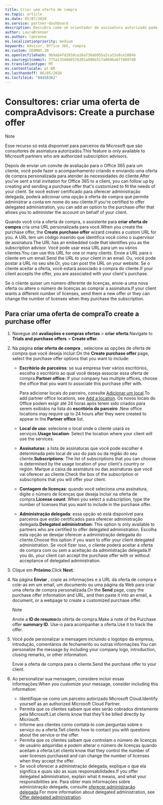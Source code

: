 ```yaml
---
title: Criar uma oferta de compra
ms.topic: article
ms.date: 05/07/2020
ms.service: partner-dashboard
description: Descubra como um orientador de assinatura autorizado pode usar o Partner Center para criar uma oferta de compra e uma URL personalizada para incluir em convites de avaliação do Office 365.
author: LauraBrenner
ms.author: labrenne
ms.localizationpriority: medium
keywords: Advisor, Office 365, compra
ms.custom: SEOMAY.20
ms.openlocfilehash: 9b9ab4fd293dce26a738ab055a2ca31e8ce1884b
ms.sourcegitcommit: 775a13540d6576201a900e517a0696a6ff4897d8
ms.translationtype: MT
ms.contentlocale: pt-BR
ms.lasthandoff: 06/05/2020
ms.locfileid: "84458362"
---
```

# <a name="advisors-create-a-purchase-offer"></a><span data-ttu-id="93bf2-104">Consultores: criar uma oferta de compra</span><span class="sxs-lookup"><span data-stu-id="93bf2-104">Advisors: Create a purchase offer</span></span>

> [!NOTE]
> <span data-ttu-id="93bf2-105">Esse recurso só está disponível para parceiros da Microsoft que são consultores de assinatura autorizados.</span><span class="sxs-lookup"><span data-stu-id="93bf2-105">This feature is only available to Microsoft partners who are authorized subscription advisors.</span></span>

<span data-ttu-id="93bf2-106">Depois de enviar um convite de avaliação para o Office 365 para um cliente, você pode fazer o acompanhamento criando e enviando uma oferta de compra personalizada para atender às necessidades do cliente.</span><span class="sxs-lookup"><span data-stu-id="93bf2-106">After you've sent a trial invitation for Office 365 to a client, you can follow up by creating and sending a purchase offer that's customized to fit the needs of your client.</span></span> <span data-ttu-id="93bf2-107">Se você estiver certificado para oferecer administração delegada, poderá adicionar uma opção à oferta de compra que permite administrar a conta em nome do seu cliente.</span><span class="sxs-lookup"><span data-stu-id="93bf2-107">If you're certified to offer delegated administration, you can add an option to the purchase offer that allows you to administer the account on behalf of your client.</span></span>

<span data-ttu-id="93bf2-108">Quando você cria a oferta de compra, o assistente para **criar oferta de compra** cria uma URL personalizada para você.</span><span class="sxs-lookup"><span data-stu-id="93bf2-108">When you create the purchase offer, the **Create purchase offer** wizard creates a custom URL for you.</span></span> <span data-ttu-id="93bf2-109">A URL tem um código inserido que identifica você como o supervisor de assinatura.</span><span class="sxs-lookup"><span data-stu-id="93bf2-109">The URL has an embedded code that identifies you as the subscription advisor.</span></span> <span data-ttu-id="93bf2-110">Você pode usar essa URL para um ou vários clientes.</span><span class="sxs-lookup"><span data-stu-id="93bf2-110">You can use this URL for one or many clients.</span></span> <span data-ttu-id="93bf2-111">Envie a URL para o cliente em um email.</span><span class="sxs-lookup"><span data-stu-id="93bf2-111">Send the URL to your client in an email.</span></span> <span data-ttu-id="93bf2-112">Ou, você pode postar a URL no seu site.</span><span class="sxs-lookup"><span data-stu-id="93bf2-112">Or, you can post the URL on your website.</span></span> <span data-ttu-id="93bf2-113">Se o cliente aceitar a oferta, você estará associado à compra do cliente.</span><span class="sxs-lookup"><span data-stu-id="93bf2-113">If your client accepts the offer, you are associated with your client's purchase.</span></span>

<span data-ttu-id="93bf2-114">Se o cliente quiser um número diferente de licenças, envie-a uma nova oferta ou altere o número de licenças ao comprar a assinatura.</span><span class="sxs-lookup"><span data-stu-id="93bf2-114">If your client wants a different number of licenses, send them a new offer or they can change the number of licenses when they purchase the subscription.</span></span>

## <a name="to-create-a-purchase-offer"></a><span data-ttu-id="93bf2-115">Para criar uma oferta de compra</span><span class="sxs-lookup"><span data-stu-id="93bf2-115">To create a purchase offer</span></span>

1. <span data-ttu-id="93bf2-116">Navegue até **avaliações e compras ofertas**  >  **criar oferta**.</span><span class="sxs-lookup"><span data-stu-id="93bf2-116">Navigate to **Trials and purchase offers** > **Create offer**.</span></span>

2. <span data-ttu-id="93bf2-117">Na página **criar oferta de compra** , selecione as opções de oferta de compra que você deseja incluir:</span><span class="sxs-lookup"><span data-stu-id="93bf2-117">On the **Create purchase offer** page, select the purchase offer options that you want to include:</span></span>

    - <span data-ttu-id="93bf2-118">**Escritório de parceiros**: se sua empresa tiver vários escritórios, escolha o escritório ao qual você deseja associar essa oferta de compra.</span><span class="sxs-lookup"><span data-stu-id="93bf2-118">**Partner office**: If your company has multiple offices, choose the office that you want to associate this purchase offer with.</span></span>

        <span data-ttu-id="93bf2-119">Para adicionar locais do parceiro, consulte [Adicionar um local](manage-locations.md).</span><span class="sxs-lookup"><span data-stu-id="93bf2-119">To add partner office locations, see [Add a location](manage-locations.md).</span></span> <span data-ttu-id="93bf2-120">Os novos locais do Office podem exigir até 24 horas após terem sido criados para serem exibidos na lista do **escritório do parceiro** .</span><span class="sxs-lookup"><span data-stu-id="93bf2-120">New office locations may require up to 24 hours after they were created to appear in the **Partner office** list.</span></span>

    - <span data-ttu-id="93bf2-121">**Local de uso**: selecione o local onde o cliente usará os serviços.</span><span class="sxs-lookup"><span data-stu-id="93bf2-121">**Usage location**: Select the location where your client will use the services.</span></span>
    - <span data-ttu-id="93bf2-122">**Assinaturas**: a lista de assinaturas que você pode escolher é determinada pelo local de uso do país ou da região do seu cliente.</span><span class="sxs-lookup"><span data-stu-id="93bf2-122">**Subscriptions**: The list of subscriptions that you can choose is determined by the usage location of your client's country or region.</span></span> <span data-ttu-id="93bf2-123">Marque a caixa da assinatura ou das assinaturas que você vai oferecer ao cliente.</span><span class="sxs-lookup"><span data-stu-id="93bf2-123">Check the box of the subscription or subscriptions that you will offer your client.</span></span>
    - <span data-ttu-id="93bf2-124">**Contagem de licenças**: quando você seleciona uma assinatura, digite o número de licenças que deseja incluir na oferta de compra.</span><span class="sxs-lookup"><span data-stu-id="93bf2-124">**License count**: When you select a subscription, type the number of licenses that you want to include in the purchase offer.</span></span>
    - <span data-ttu-id="93bf2-125">**Administração delegada**: essa opção só está disponível para parceiros que estão certificados para oferecer administração delegada.</span><span class="sxs-lookup"><span data-stu-id="93bf2-125">**Delegated administration**: This option is only available to partners who are certified to offer delegated administration.</span></span> <span data-ttu-id="93bf2-126">Escolha esta opção se desejar oferecer a administração delegada do cliente.</span><span class="sxs-lookup"><span data-stu-id="93bf2-126">Choose this option if you want to offer your client delegated administration.</span></span> <span data-ttu-id="93bf2-127">Se você fizer isso, o cliente poderá aceitar a oferta de compra com ou sem a aceitação da administração delegada.</span><span class="sxs-lookup"><span data-stu-id="93bf2-127">If you do, your client can accept the purchase offer with or without acceptance of delegated administration.</span></span>

3. <span data-ttu-id="93bf2-128">Clique em **Próximo**.</span><span class="sxs-lookup"><span data-stu-id="93bf2-128">Click **Next**.</span></span>

4. <span data-ttu-id="93bf2-129">Na página **Enviar** , copie as informações e a URL da oferta de compra e cole-as em um email, um documento ou uma página da Web para criar uma oferta de compra personalizada.</span><span class="sxs-lookup"><span data-stu-id="93bf2-129">On the **Send** page, copy the purchase offer information and URL, and then paste it into an email, a document, or a webpage to create a customized purchase offer.</span></span>

    > [!NOTE]
    > <span data-ttu-id="93bf2-130">Anote a **ID de resumo**da oferta de compra.</span><span class="sxs-lookup"><span data-stu-id="93bf2-130">Make a note of the Purchase offer **summary ID**.</span></span> <span data-ttu-id="93bf2-131">Use-o para acompanhar a oferta.</span><span class="sxs-lookup"><span data-stu-id="93bf2-131">Use it to track the offer.</span></span>

5. <span data-ttu-id="93bf2-132">Você pode personalizar a mensagem incluindo o logotipo da empresa, introdução, comentários de fechamento ou outras informações.</span><span class="sxs-lookup"><span data-stu-id="93bf2-132">You can personalize the message by including your company logo, introduction, closing remarks, or other information.</span></span>

    <span data-ttu-id="93bf2-133">Envie a oferta de compra para o cliente.</span><span class="sxs-lookup"><span data-stu-id="93bf2-133">Send the purchase offer to your client.</span></span>

6. <span data-ttu-id="93bf2-134">Ao personalizar sua mensagem, considere incluir essas informações:</span><span class="sxs-lookup"><span data-stu-id="93bf2-134">When you customize your message, consider including this information:</span></span>

    - <span data-ttu-id="93bf2-135">Identifique-se como um parceiro autorizado Microsoft Cloud.</span><span class="sxs-lookup"><span data-stu-id="93bf2-135">Identify yourself as an authorized Microsoft Cloud Partner.</span></span>
    - <span data-ttu-id="93bf2-136">Permita que os clientes saibam que eles serão cobrados diretamente pela Microsoft.</span><span class="sxs-lookup"><span data-stu-id="93bf2-136">Let clients know that they'll be billed directly by Microsoft.</span></span>
    - <span data-ttu-id="93bf2-137">Informe aos clientes como contatá-lo com perguntas sobre o serviço ou a oferta.</span><span class="sxs-lookup"><span data-stu-id="93bf2-137">Tell clients how to contact you with questions about the service or the offer.</span></span>
    - <span data-ttu-id="93bf2-138">Permita que os clientes saibam que controlam o número de licenças de usuário adquiridas e podem alterar o número de licenças quando aceitam a oferta.</span><span class="sxs-lookup"><span data-stu-id="93bf2-138">Let clients know that they control the number of user licenses purchased and can change the number of licenses when they accept the offer.</span></span>
    - <span data-ttu-id="93bf2-139">Se você oferecer a administração delegada, explique o que ela significa e quais são as suas responsabilidades.</span><span class="sxs-lookup"><span data-stu-id="93bf2-139">If you offer delegated administration, explain what it means, and what your responsibilities are.</span></span> <span data-ttu-id="93bf2-140">Para obter mais informações sobre administração delegada, consulte [oferecer administração delegada](customers-revoke-admin-privileges.md).</span><span class="sxs-lookup"><span data-stu-id="93bf2-140">For more information about delegated administration, see [Offer delegated administration](customers-revoke-admin-privileges.md).</span></span>
